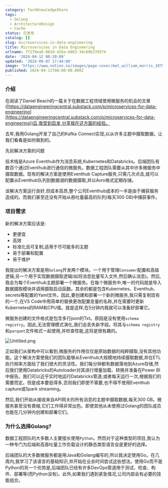 ```yaml
---
category: TechKnowledgeShare
tags:
  - Golang
  - ArchitectureDesign
  - Cache
status: 已发布
catalog: []
slug: microservices-in-data-engineering
title: Microservices in Data Engineering
urlname: 7f279ea0-883d-426a-b803-34c09b27d574
date: '2024-04-12 00:10:00'
updated: '2024-09-07 17:44:00'
image: 'https://www.notion.so/images/page-cover/met_william_morris_1875.jpg'
published: 2024-04-11T08:00:00.000Z
---
```


### 介绍


在阅读了Daniel Beach的一篇关于在数据工程领域使用微服务的机会的文章([https://dataengineeringcentral.substack.com/p/microservices-for-data-engineering](https://dataengineeringcentral.substack.com/p/microservices-for-data-engineering))后,我受到启发,分享我在这方面的经验。


去年,我用Golang开发了自己的Kafka Connect实现,以从许多主题中摄取数据。让我们看看是如何做到的。


先前解决方案的问题


技术栈是Azure Eventhub作为消息系统,Kubernetes和Databricks。后端团队有数百个通过Eventhub进行通信的微服务。数据工程团队需要从其中许多微服务中摄取数据。现有的解决方案是使用Eventhub Capture服务,只需几次点击,就可以配置从Eventhub队列到数据湖的数据摄取,并以Avro格式定期存储。


该解决方案运行良好,但成本高昂,整个公司Eventhub成本的一半是由于捕获服务造成的。而我们甚至还没有开始从吞吐量最高的队列(每天300 GB)中捕获事件。


### 项目需求


新的解决方案应该是:

- 更便宜
- 高效
- 标准化且可复制,适用于尽可能多的主题
- 易于部署和配置
- 易于维护

我提出的解决方案是用`Golang`开发两个模块。一个用于管理`Consumer`配置和高级逻辑,另一个用于实现数据摄取逻辑(如将消息批量写入文件,然后确认消息)。然后,我会为每个Eventhub主题部署一个微服务。在每个微服务中,唯一的代码就是导入数据摄取模块并调用摄取启动函数。其余的都是包含Kubernetes、Eventhub、secrets等配置的Yaml文件。因此,要创建和部署一个新的微服务,我只需复制现有的一个,在VS Code中用简单的替换更改配置变量的名称,并在需要时更新Kubernetes的RAM和CPU值。就是这样,在5分钟内我就可以准备好部署它。


微服务创建的文件格式是包含多行json的Txt。原因是没有使用`schema registry`。因此,无法管理模式演化,我们会丢失新字段。将其与`schema registry`和`parquet`文件格式一起使用,并检查性能,这将是很有趣的。


![Untitled.png](https://prod-files-secure.s3.us-west-2.amazonaws.com/5d24fe63-e567-4804-86f9-9fdc62e13082/4e0f8d5d-b295-4408-9363-660688d511a9/Untitled.png?X-Amz-Algorithm=AWS4-HMAC-SHA256&X-Amz-Content-Sha256=UNSIGNED-PAYLOAD&X-Amz-Credential=ASIAZI2LB4665CESMYLI%2F20250316%2Fus-west-2%2Fs3%2Faws4_request&X-Amz-Date=20250316T053548Z&X-Amz-Expires=3600&X-Amz-Security-Token=IQoJb3JpZ2luX2VjEM3%2F%2F%2F%2F%2F%2F%2F%2F%2F%2FwEaCXVzLXdlc3QtMiJHMEUCIAyJTyaXFyb5vaj6phRCHrjmjjOo5JMdnElgeghr2NmMAiEA6c0wt%2Ff1mQcOln798IfhOIcICLOIf872nl1K4hU5UwUq%2FwMIJhAAGgw2Mzc0MjMxODM4MDUiDDEYDakEenVT8gm3zircAxr4Zkd%2BAiqCNeh81wXrFbUr3VKfClG%2FuhTLStJWc9TnptPmTzMFV9y0ZCVPrqkNo%2F3c61kiWAun0vcJXc9wDUXCBYsF2nkVavz2f7PRjyMOwOs1wkmqMoo16T%2FOTrqPdFQC79dSqTzyxLkPwIuih7bGEHPxsvmAM%2FMdMBYmtxgXQxFcc7o2lvCZxU7ijhrlEGH1ve%2F40rLDoUjViv%2F6mMoeMWLow3MdNttLP4cX49gkC3WI553DgNDdW0rMP2kNDjGcdjXcghvKFiUHY4vHry0CaHgRtZFjYZSeYRuWYEequBVcRNVm8nSnZTYKUZx56k6FaUA3%2BgQmRoFcPzuDNTL3QbMHv2W5qL26gBd%2Bj%2BM2sKSPKQ3XVG64fDi28u2ONsW%2BE0e87isVGEcUHox0D7hrz0Kfs%2F4sI835dJrmxgSylkS14X8FnimScfUAzEVYokSYkRZR3p4BLmIgexGLdFYQQyiBsHgQXXn%2FO7fUHIQe5ql0I97sbPQlYmY3J%2BF2EpVbf4lBziYp2L0XEhe58wXlGTK6MwH%2BJ1AflD4McICdzfzXfn0WW2bhpdBi5%2BZBZWIzH4UPeZ2%2BcweWfU5zU31Yr6z%2BBeOp2fE4He%2FVHasopX4KQVT5inzsCJuOMKCl2b4GOqUBfuyBvliTgqv34Refs%2BM8gRkd4%2FmZWOggf63vMQ0Hz5ecgWzM892W9%2BXeL9gUiDuV%2F0vaCE%2B2vHDwFiNzgZmelpuqQ%2FR%2Be5GQlwwkwA2%2FzOxzewQlXT8hpDQ1a2wovFpbnHuvj8iiOrfWOr%2BF0GBAYuMdTTowpeAY5qmiwAD0nCBcK%2FfsDgt90DKA0TvRZGdptSZcnxcsw2mgrfTSbxtYz845j8iT&X-Amz-Signature=305206655d60b88120b8fa1690f6dd49d5237afe023754bc11841733649549ce&X-Amz-SignedHeaders=host&x-id=GetObject)


正如我们从架构中可以看到,微服务的作用仅仅是原始数据的纯粹摄取,没有其他功能。这个解决方案使我们的团队能够从Eventhub大规模地持续摄取数据,并在ETL执行频率方面给了我们很大的灵活性。我们每分钟都有数据落地到Azure存储,然后我们使用Databricks的Autoloader对其进行增量加载、转换并准备在Power BI中报告。我们可以近乎实时地运行Databricks管道,或者每天运行一次,根据我们的需要而定。但是成本要低得多,否则我们即使不需要,也不得不使用Eventhub capture或Spark streaming。


然后,我们开始从接收来自API网关的所有消息的主题中摄取数据,每天300 GB。微服务甚至没有畏缩,它们工作得非常出色。即使其他从未使用过Golang的团队成员也能在几分钟内创建和部署它们。


### 为什么选择Golang?


数据工程团队的大多数人主要擅长使用`Python`。然而对于这种类型的项目,我认为一种专门为后端和高吞吐量工作负载设计的静态类型语言会是更好的选择。


后端团队的大多数微服务都是用Java和Golang编写的,所以我决定使用Go。在几周内,我学习了该语言的基础知识,并开始在业余时间尝试这些想法。使用Go而不是Python的另一个优势是,后端团队已经有许多DevOps管道用于测试、检查、构件、部署等(而Python没有)。此外,如果我们遇到紧急情况,公司内部会有必要的技能组合。

